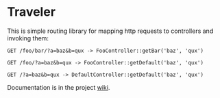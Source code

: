 # Traveler

This is simple routing library for mapping http requests to controllers and invoking them:

`GET /foo/bar/?a=baz&b=qux -> FooController::getBar('baz', 'qux')`

`GET /foo/?a=baz&b=qux -> FooController::getDefault('baz', 'qux')`

`GET /?a=baz&b=qux -> DefaultController::getDefault('baz', 'qux')`

Documentation is in the project [wiki](https://github.com/AlexAsh/traveler/wiki).
